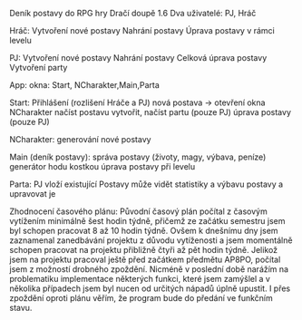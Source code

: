 Deník postavy do RPG hry Dračí doupě 1.6
Dva uživatelé: PJ, Hráč

Hráč:
Vytvoření nové postavy
Nahrání postavy
Úprava postavy v rámci levelu

PJ:
Vytvoření nové postavy
Nahrání postavy
Celková úprava postavy
Vytvoření party

App:
okna: Start, NCharakter,Main,Parta

Start:
Přihlášení (rozlišení Hráče a PJ)
nová postava -> otevření okna NCharakter
načíst postavu
vytvořit, načíst partu (pouze PJ)
úprava postavy (pouze PJ)

NCharakter:
generování nové postavy

Main (deník postavy):
správa postavy (životy, magy, výbava, peníze)
generátor hodu kostkou
úprava postavy při levelu

Parta:
PJ vloží existující Postavy
může vidět statistiky a výbavu postavy a upravovat je

Zhodnocení časového plánu:
Původní časový plán počítal z časovým vytížením minimálně šest hodin týdně, přičemž ze začátku semestru jsem byl schopen pracovat 8 až 10 hodin týdně. Ovšem k dnešnímu dny jsem zaznamenal zanedbávání projektu z důvodu vytíženosti a jsem momentálně schopen pracovat na projektu přibližně čtyři až pět hodin týdně. Jelikož jsem na projektu pracoval ještě před začátkem předmětu  AP8PO, počítal jsem z možností drobného zpoždění. Nicméně v poslední době narážím na problematiku implementace některých funkci, které jsem zamýšlel a v několika případech jsem byl nucen od určitých nápadů úplně upustit. I přes zpoždění oproti plánu věřím, že program bude do předání ve funkčním stavu. 
